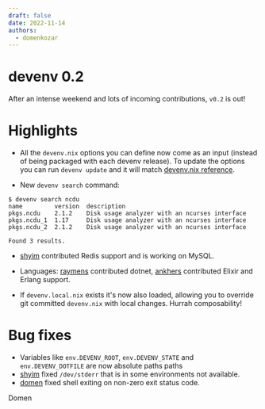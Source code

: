```yaml
---
draft: false 
date: 2022-11-14
authors:
  - domenkozar
---
```


# devenv 0.2

After an intense weekend and lots of incoming contributions, `v0.2` is out!

# Highlights

- All the ``devenv.nix`` options you can define now come as an input (instead of being packaged with each devenv release). To update the options you can run ``devenv update`` and it will match [devenv.nix reference](../../reference/options.md).

- New ``devenv search`` command:

```shell-session
$ devenv search ncdu
name         version  description
pkgs.ncdu    2.1.2    Disk usage analyzer with an ncurses interface
pkgs.ncdu_1  1.17     Disk usage analyzer with an ncurses interface
pkgs.ncdu_2  2.1.2    Disk usage analyzer with an ncurses interface

Found 3 results.
```

- [shyim](https://github.com/shyim) contributed Redis support and is working on MySQL.

- Languages: [raymens](https://github.com/raymens) contributed dotnet, [ankhers](https://github.com/ankhers) contributed Elixir and Erlang support.

- If ``devenv.local.nix`` exists it's now also loaded, allowing you to override git committed ``devenv.nix`` with local changes. Hurrah composability!

# Bug fixes


- Variables like ``env.DEVENV_ROOT``, ``env.DEVENV_STATE`` and ``env.DEVENV_DOTFILE`` are now absolute paths paths
- [shyim](https://github.com/shyim) fixed ``/dev/stderr`` that is in some environments not available.
- [domen](https://github.com/domenkozar) fixed shell exiting on non-zero exit status code. 

Domen
